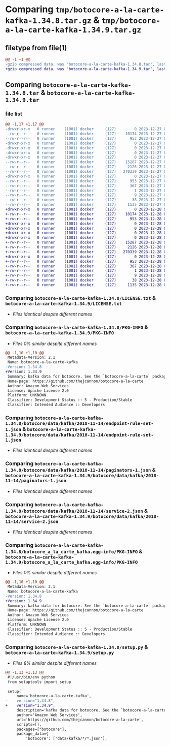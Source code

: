 # Comparing `tmp/botocore-a-la-carte-kafka-1.34.8.tar.gz` & `tmp/botocore-a-la-carte-kafka-1.34.9.tar.gz`

## filetype from file(1)

```diff
@@ -1 +1 @@
-gzip compressed data, was "botocore-a-la-carte-kafka-1.34.8.tar", last modified: Wed Dec 27 01:06:45 2023, max compression
+gzip compressed data, was "botocore-a-la-carte-kafka-1.34.9.tar", last modified: Thu Dec 28 01:06:47 2023, max compression
```

## Comparing `botocore-a-la-carte-kafka-1.34.8.tar` & `botocore-a-la-carte-kafka-1.34.9.tar`

### file list

```diff
@@ -1,17 +1,17 @@
-drwxr-xr-x   0 runner    (1001) docker     (127)        0 2023-12-27 01:06:45.615318 botocore-a-la-carte-kafka-1.34.8/
--rw-r--r--   0 runner    (1001) docker     (127)    10174 2023-12-27 01:06:45.000000 botocore-a-la-carte-kafka-1.34.8/LICENSE.txt
--rw-r--r--   0 runner    (1001) docker     (127)      953 2023-12-27 01:06:45.615318 botocore-a-la-carte-kafka-1.34.8/PKG-INFO
-drwxr-xr-x   0 runner    (1001) docker     (127)        0 2023-12-27 01:06:45.615318 botocore-a-la-carte-kafka-1.34.8/botocore/
-drwxr-xr-x   0 runner    (1001) docker     (127)        0 2023-12-27 01:06:45.615318 botocore-a-la-carte-kafka-1.34.8/botocore/data/
-drwxr-xr-x   0 runner    (1001) docker     (127)        0 2023-12-27 01:06:45.615318 botocore-a-la-carte-kafka-1.34.8/botocore/data/kafka/
-drwxr-xr-x   0 runner    (1001) docker     (127)        0 2023-12-27 01:06:45.615318 botocore-a-la-carte-kafka-1.34.8/botocore/data/kafka/2018-11-14/
--rw-r--r--   0 runner    (1001) docker     (127)    15287 2023-12-27 01:06:29.000000 botocore-a-la-carte-kafka-1.34.8/botocore/data/kafka/2018-11-14/endpoint-rule-set-1.json
--rw-r--r--   0 runner    (1001) docker     (127)     2126 2023-12-27 01:06:29.000000 botocore-a-la-carte-kafka-1.34.8/botocore/data/kafka/2018-11-14/paginators-1.json
--rw-r--r--   0 runner    (1001) docker     (127)   270339 2023-12-27 01:06:29.000000 botocore-a-la-carte-kafka-1.34.8/botocore/data/kafka/2018-11-14/service-2.json
-drwxr-xr-x   0 runner    (1001) docker     (127)        0 2023-12-27 01:06:45.615318 botocore-a-la-carte-kafka-1.34.8/botocore_a_la_carte_kafka.egg-info/
--rw-r--r--   0 runner    (1001) docker     (127)      953 2023-12-27 01:06:45.000000 botocore-a-la-carte-kafka-1.34.8/botocore_a_la_carte_kafka.egg-info/PKG-INFO
--rw-r--r--   0 runner    (1001) docker     (127)      367 2023-12-27 01:06:45.000000 botocore-a-la-carte-kafka-1.34.8/botocore_a_la_carte_kafka.egg-info/SOURCES.txt
--rw-r--r--   0 runner    (1001) docker     (127)        1 2023-12-27 01:06:45.000000 botocore-a-la-carte-kafka-1.34.8/botocore_a_la_carte_kafka.egg-info/dependency_links.txt
--rw-r--r--   0 runner    (1001) docker     (127)        9 2023-12-27 01:06:45.000000 botocore-a-la-carte-kafka-1.34.8/botocore_a_la_carte_kafka.egg-info/top_level.txt
--rw-r--r--   0 runner    (1001) docker     (127)       38 2023-12-27 01:06:45.615318 botocore-a-la-carte-kafka-1.34.8/setup.cfg
--rw-r--r--   0 runner    (1001) docker     (127)     1135 2023-12-27 01:06:45.000000 botocore-a-la-carte-kafka-1.34.8/setup.py
+drwxr-xr-x   0 runner    (1001) docker     (127)        0 2023-12-28 01:06:47.190321 botocore-a-la-carte-kafka-1.34.9/
+-rw-r--r--   0 runner    (1001) docker     (127)    10174 2023-12-28 01:06:46.000000 botocore-a-la-carte-kafka-1.34.9/LICENSE.txt
+-rw-r--r--   0 runner    (1001) docker     (127)      953 2023-12-28 01:06:47.190321 botocore-a-la-carte-kafka-1.34.9/PKG-INFO
+drwxr-xr-x   0 runner    (1001) docker     (127)        0 2023-12-28 01:06:47.186321 botocore-a-la-carte-kafka-1.34.9/botocore/
+drwxr-xr-x   0 runner    (1001) docker     (127)        0 2023-12-28 01:06:47.186321 botocore-a-la-carte-kafka-1.34.9/botocore/data/
+drwxr-xr-x   0 runner    (1001) docker     (127)        0 2023-12-28 01:06:47.186321 botocore-a-la-carte-kafka-1.34.9/botocore/data/kafka/
+drwxr-xr-x   0 runner    (1001) docker     (127)        0 2023-12-28 01:06:47.186321 botocore-a-la-carte-kafka-1.34.9/botocore/data/kafka/2018-11-14/
+-rw-r--r--   0 runner    (1001) docker     (127)    15287 2023-12-28 01:06:26.000000 botocore-a-la-carte-kafka-1.34.9/botocore/data/kafka/2018-11-14/endpoint-rule-set-1.json
+-rw-r--r--   0 runner    (1001) docker     (127)     2126 2023-12-28 01:06:26.000000 botocore-a-la-carte-kafka-1.34.9/botocore/data/kafka/2018-11-14/paginators-1.json
+-rw-r--r--   0 runner    (1001) docker     (127)   270339 2023-12-28 01:06:26.000000 botocore-a-la-carte-kafka-1.34.9/botocore/data/kafka/2018-11-14/service-2.json
+drwxr-xr-x   0 runner    (1001) docker     (127)        0 2023-12-28 01:06:47.190321 botocore-a-la-carte-kafka-1.34.9/botocore_a_la_carte_kafka.egg-info/
+-rw-r--r--   0 runner    (1001) docker     (127)      953 2023-12-28 01:06:47.000000 botocore-a-la-carte-kafka-1.34.9/botocore_a_la_carte_kafka.egg-info/PKG-INFO
+-rw-r--r--   0 runner    (1001) docker     (127)      367 2023-12-28 01:06:47.000000 botocore-a-la-carte-kafka-1.34.9/botocore_a_la_carte_kafka.egg-info/SOURCES.txt
+-rw-r--r--   0 runner    (1001) docker     (127)        1 2023-12-28 01:06:47.000000 botocore-a-la-carte-kafka-1.34.9/botocore_a_la_carte_kafka.egg-info/dependency_links.txt
+-rw-r--r--   0 runner    (1001) docker     (127)        9 2023-12-28 01:06:47.000000 botocore-a-la-carte-kafka-1.34.9/botocore_a_la_carte_kafka.egg-info/top_level.txt
+-rw-r--r--   0 runner    (1001) docker     (127)       38 2023-12-28 01:06:47.190321 botocore-a-la-carte-kafka-1.34.9/setup.cfg
+-rw-r--r--   0 runner    (1001) docker     (127)     1135 2023-12-28 01:06:46.000000 botocore-a-la-carte-kafka-1.34.9/setup.py
```

### Comparing `botocore-a-la-carte-kafka-1.34.8/LICENSE.txt` & `botocore-a-la-carte-kafka-1.34.9/LICENSE.txt`

 * *Files identical despite different names*

### Comparing `botocore-a-la-carte-kafka-1.34.8/PKG-INFO` & `botocore-a-la-carte-kafka-1.34.9/PKG-INFO`

 * *Files 0% similar despite different names*

```diff
@@ -1,10 +1,10 @@
 Metadata-Version: 2.1
 Name: botocore-a-la-carte-kafka
-Version: 1.34.8
+Version: 1.34.9
 Summary: kafka data for botocore. See the `botocore-a-la-carte` package for more info.
 Home-page: https://github.com/thejcannon/botocore-a-la-carte
 Author: Amazon Web Services
 License: Apache License 2.0
 Platform: UNKNOWN
 Classifier: Development Status :: 5 - Production/Stable
 Classifier: Intended Audience :: Developers
```

### Comparing `botocore-a-la-carte-kafka-1.34.8/botocore/data/kafka/2018-11-14/endpoint-rule-set-1.json` & `botocore-a-la-carte-kafka-1.34.9/botocore/data/kafka/2018-11-14/endpoint-rule-set-1.json`

 * *Files identical despite different names*

### Comparing `botocore-a-la-carte-kafka-1.34.8/botocore/data/kafka/2018-11-14/paginators-1.json` & `botocore-a-la-carte-kafka-1.34.9/botocore/data/kafka/2018-11-14/paginators-1.json`

 * *Files identical despite different names*

### Comparing `botocore-a-la-carte-kafka-1.34.8/botocore/data/kafka/2018-11-14/service-2.json` & `botocore-a-la-carte-kafka-1.34.9/botocore/data/kafka/2018-11-14/service-2.json`

 * *Files identical despite different names*

### Comparing `botocore-a-la-carte-kafka-1.34.8/botocore_a_la_carte_kafka.egg-info/PKG-INFO` & `botocore-a-la-carte-kafka-1.34.9/botocore_a_la_carte_kafka.egg-info/PKG-INFO`

 * *Files 0% similar despite different names*

```diff
@@ -1,10 +1,10 @@
 Metadata-Version: 2.1
 Name: botocore-a-la-carte-kafka
-Version: 1.34.8
+Version: 1.34.9
 Summary: kafka data for botocore. See the `botocore-a-la-carte` package for more info.
 Home-page: https://github.com/thejcannon/botocore-a-la-carte
 Author: Amazon Web Services
 License: Apache License 2.0
 Platform: UNKNOWN
 Classifier: Development Status :: 5 - Production/Stable
 Classifier: Intended Audience :: Developers
```

### Comparing `botocore-a-la-carte-kafka-1.34.8/setup.py` & `botocore-a-la-carte-kafka-1.34.9/setup.py`

 * *Files 8% similar despite different names*

```diff
@@ -1,13 +1,13 @@
 #!/usr/bin/env python
 from setuptools import setup
 
 setup(
     name='botocore-a-la-carte-kafka',
-    version="1.34.8",
+    version="1.34.9",
     description='kafka data for botocore. See the `botocore-a-la-carte` package for more info.',
     author='Amazon Web Services',
     url='https://github.com/thejcannon/botocore-a-la-carte',
     scripts=[],
     packages=["botocore"],
     package_data={
         'botocore': ['data/kafka/*/*.json'],
```

